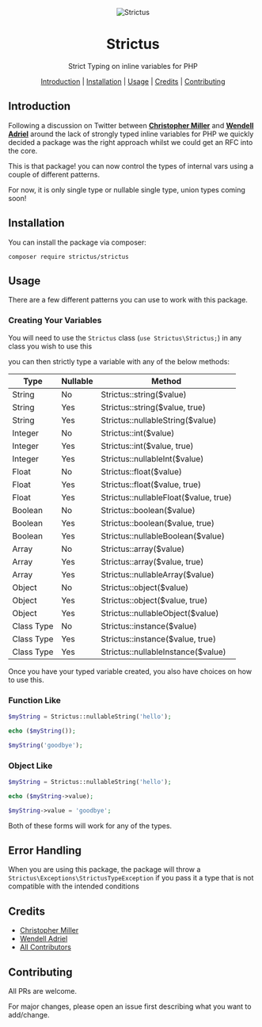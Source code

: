 <div align="center">
    <p>
        <img src="https://github.com/php-strictus/strictus/art/logo.png" alt="Strictus" />
        <h1>Strictus</h1>
        Strict Typing on inline variables for PHP
    </p>

<p align="center">
    <a href="#introduction">Introduction</a> |
    <a href="#installation">Installation</a> |
    <a href="#usage">Usage</a> |
    <a href="#credits">Credits</a> |
    <a href="#contributing">Contributing</a>
</p>
</div>

## Introduction

Following a discussion on Twitter between **[Christopher Miller](https://twitter.com/ccmiller2018)** and
**[Wendell Adriel](https://twitter.com/wendell_adriel)** around the lack of strongly typed inline variables
for PHP we quickly decided a package was the right approach whilst we could get an RFC into the core.

This is that package! you can now control the types of internal vars using a couple of different patterns.

For now, it is only single type or nullable single type, union types coming soon!

## Installation
You can install the package via composer:

`composer require strictus/strictus`

## Usage

There are a few different patterns you can use to work with this package.

### Creating Your Variables

You will need to use the `Strictus` class (`use Strictus\Strictus;`) in any class you wish to use this

you can then strictly type a variable with any of the below methods:

| Type       | Nullable | Method                             |
|------------|----------|------------------------------------|
| String     | No       | Strictus::string($value)              |
| String     | Yes      | Strictus::string($value, true)        |
| String     | Yes      | Strictus::nullableString($value)      |
| Integer    | No       | Strictus::int($value)                 |
| Integer    | Yes      | Strictus::int($value, true)           |
| Integer    | Yes      | Strictus::nullableInt($value)         |
| Float      | No       | Strictus::float($value)               |
| Float      | Yes      | Strictus::float($value, true)         |
| Float      | Yes      | Strictus::nullableFloat($value, true) |
| Boolean    | No       | Strictus::boolean($value)             |
| Boolean    | Yes      | Strictus::boolean($value, true)       |
| Boolean    | Yes      | Strictus::nullableBoolean($value)     |
| Array      | No       | Strictus::array($value)               |
| Array      | Yes      | Strictus::array($value, true)         |
| Array      | Yes      | Strictus::nullableArray($value)       |
| Object     | No       | Strictus::object($value)              |
| Object     | Yes      | Strictus::object($value, true)        |
| Object     | Yes      | Strictus::nullableObject($value)      |
| Class Type | No       | Strictus::instance($value)            |
| Class Type | Yes      | Strictus::instance($value, true)      |
| Class Type | Yes      | Strictus::nullableInstance($value)    |

Once you have your typed variable created, you also have choices on how to use this.

### Function Like

```php
$myString = Strictus::nullableString('hello');

echo ($myString());

$myString('goodbye');
```

### Object Like

```php
$myString = Strictus::nullableString('hello');

echo ($myString->value);

$myString->value = 'goodbye';
```

Both of these forms will work for any of the types.

## Error Handling

When you are using this package, the package will throw a `Strictus\Exceptions\StrictusTypeException` if you pass it a type that is not compatible with the intended conditions

## Credits

- [Christopher Miller](https://github.com/chrisjumptwentyfour)
- [Wendell Adriel](https://github.com/WendellAdriel)
- [All Contributors](../../contributors)

## Contributing

All PRs are welcome.

For major changes, please open an issue first describing what you want to add/change.